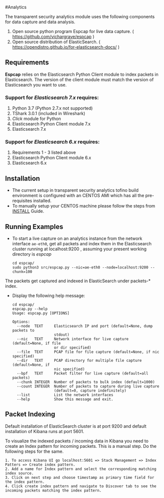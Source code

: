 #Analytics

The transparent security analytics module uses the following components for data capture and data analysis.

1. Open source python program Espcap for live data capture. ( https://github.com/vichargrave/espcap )
2. Open source distribution of ElasticSearch. ( https://opendistro.github.io/for-elasticsearch-docs/ )

## Requirements
**Espcap** relies on the Elasticsearch Python Client module to index packets in Elasticsearch. The version of the client module must match the version of Elasticsearch you want to use.
### Support for *Elasticsearch 7.x* requires:

1. Python 3.7 (Python 2.7.x not supported)
2. TShark 3.0.1 (included in Wireshark)
3. *Click* module for Python
4. Elasticsearch Python Client module 7.x
5. Elasticsearch 7.x

### Support for  *Elasticsearch 6.x* requires:

1. Requirements 1 - 3 listed above
2. Elasticsearch Python Client module 6.x
3. Elasticsearch 6.x

## Installation
- The current setup in transparent security analytics tofino build environment is configured with an CENTOS AMI which has all the pre-requisites installed.
- To manually setup your CENTOS machine please follow the steps from [INSTALL](setup/INSTALL.md) Guide.

## Running Examples

- To start a live capture on an analytics instance from the network interface `ae-eth0`, get all packets and index them in the Elasticsearch cluster running at localhost:9200 , assuming your present working directory is *espcap*
  ```
  cd espcap/
  sudo python3 src/espcap.py --nic=ae-eth0 --node=localhost:9200 --chunk=100
  ```
The packets get captured and indexed in ElasticSearch under packets-* index.

- Display the following help message:
  ```
  cd espcap/
  espcap.py --help
  Usage: espcap.py [OPTIONS]

  Options:
    --node  TEXT     Elasticsearch IP and port (default=None, dump packets to
                     stdout)
    --nic   TEXT     Network interface for live capture (default=None, if file
                     or dir specified)
    --file  TEXT     PCAP file for file capture (default=None, if nic specified)
    --dir   TEXT     PCAP directory for multiple file capture (default=None, if
                     nic specified)
    --bpf   TEXT     Packet filter for live capture (default=all packets)
    --chunk INTEGER  Number of packets to bulk index (default=1000)
    --count INTEGER  Number of packets to capture during live capture
                     (default=0, capture indefinitely)
    --list           List the network interfaces
    --help           Show this message and exit.
  ```

## Packet Indexing
Default installation of ElasticSearch cluster is at port 9200 and default installation of Kibana runs at port 5601.

To visualize the indexed packets / incoming data in Kibana you need to create an Index pattern for incoming packets. This is a manual step. Do the following steps for the same.

    1. To access Kibana UI go localhost:5601 => Stack Management => Index Patters => Create index pattern.
    2. Add a name for Index pattern and select the corresponding matching index source.
    3. Click on next step and choose timestamp as primary time field for the index pattern.
    4. Click create index pattern and navigate to Discover tab to see the incoming packets matching the index pattern.









